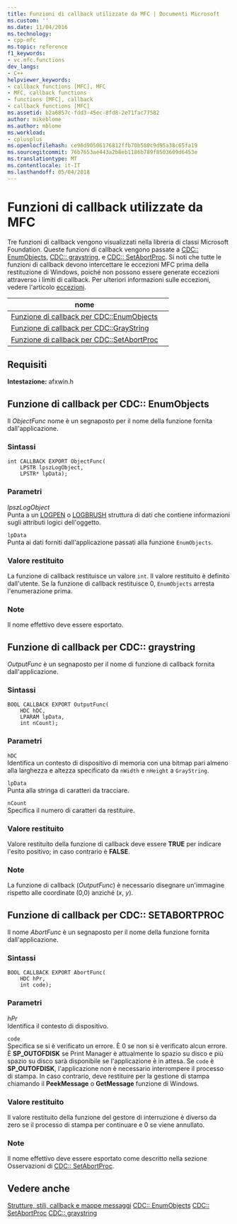 ```yaml
---
title: Funzioni di callback utilizzate da MFC | Documenti Microsoft
ms.custom: ''
ms.date: 11/04/2016
ms.technology:
- cpp-mfc
ms.topic: reference
f1_keywords:
- vc.mfc.functions
dev_langs:
- C++
helpviewer_keywords:
- callback functions [MFC], MFC
- MFC, callback functions
- functions [MFC], callback
- callback functions [MFC]
ms.assetid: b2a6857c-fdd3-45ec-8fd8-2e71fac77582
author: mikeblome
ms.author: mblome
ms.workload:
- cplusplus
ms.openlocfilehash: ce96d90506176812ffb70b580c9d95a38c65fa19
ms.sourcegitcommit: 76b7653ae443a2b8eb1186b789f8503609d6453e
ms.translationtype: MT
ms.contentlocale: it-IT
ms.lasthandoff: 05/04/2018
---
```

# <a name="callback-functions-used-by-mfc"></a>Funzioni di callback utilizzate da MFC
Tre funzioni di callback vengono visualizzati nella libreria di classi Microsoft Foundation. Queste funzioni di callback vengono passate a [CDC:: EnumObjects](../../mfc/reference/cdc-class.md#enumobjects), [CDC:: graystring](../../mfc/reference/cdc-class.md#graystring), e [CDC:: SetAbortProc](../../mfc/reference/cdc-class.md#setabortproc). Si noti che tutte le funzioni di callback devono intercettare le eccezioni MFC prima della restituzione di Windows, poiché non possono essere generate eccezioni attraverso i limiti di callback. Per ulteriori informazioni sulle eccezioni, vedere l'articolo [eccezioni](../../mfc/exception-handling-in-mfc.md).  

|nome||  
|----------|-----------------|  
|[Funzione di callback per CDC::EnumObjects](#enum_objects)||  
|[Funzione di callback per CDC::GrayString](#graystring)||
|[Funzione di callback per CDC::SetAbortProc](#setabortproc)|| 

## <a name="requirements"></a>Requisiti  
 **Intestazione:** afxwin.h 

## <a name="enum_objects"></a> Funzione di callback per CDC:: EnumObjects
Il *ObjectFunc* nome è un segnaposto per il nome della funzione fornita dall'applicazione.  
  
### <a name="syntax"></a>Sintassi  
  
```  
int CALLBACK EXPORT ObjectFunc(
    LPSTR lpszLogObject,  
    LPSTR* lpData);
```  
  
### <a name="parameters"></a>Parametri  
 *lpszLogObject*  
 Punta a un [LOGPEN](../../mfc/reference/logpen-structure.md) o [LOGBRUSH](../../mfc/reference/logbrush-structure.md) struttura di dati che contiene informazioni sugli attributi logici dell'oggetto.  
  
 `lpData`  
 Punta ai dati forniti dall'applicazione passati alla funzione `EnumObjects`.  
  
### <a name="return-value"></a>Valore restituito  
 La funzione di callback restituisce un valore `int`. Il valore restituito è definito dall'utente. Se la funzione di callback restituisce 0, `EnumObjects` arresta l'enumerazione prima.  
  
### <a name="remarks"></a>Note  
 Il nome effettivo deve essere esportato.  
  
## <a name="graystring"></a>  Funzione di callback per CDC:: graystring
*OutputFunc* è un segnaposto per il nome di funzione di callback fornita dall'applicazione.  
  
### <a name="syntax"></a>Sintassi  
  
```  
BOOL CALLBACK EXPORT OutputFunc(
    HDC hDC,  
    LPARAM lpData,  
    int nCount);
```  
  
### <a name="parameters"></a>Parametri  
 `hDC`  
 Identifica un contesto di dispositivo di memoria con una bitmap pari almeno alla larghezza e altezza specificato da `nWidth` e `nHeight` a `GrayString`.  
  
 `lpData`  
 Punta alla stringa di caratteri da tracciare.  
  
 `nCount`  
 Specifica il numero di caratteri da restituire.  
  
### <a name="return-value"></a>Valore restituito  
 Valore restituito della funzione di callback deve essere **TRUE** per indicare l'esito positivo; in caso contrario è **FALSE**.  
  
### <a name="remarks"></a>Note  
 La funzione di callback (*OutputFunc*) è necessario disegnare un'immagine rispetto alle coordinate (0,0) anziché (*x*, *y*).  

## <a name="setabortproc"></a>  Funzione di callback per CDC:: SETABORTPROC
Il nome *AbortFunc* è un segnaposto per il nome della funzione fornita dall'applicazione.  
  
### <a name="syntax"></a>Sintassi  
  
```  
BOOL CALLBACK EXPORT AbortFunc(
    HDC hPr,  
    int code);
```  
  
### <a name="parameters"></a>Parametri  
 *hPr*  
 Identifica il contesto di dispositivo.  
  
 `code`  
 Specifica se si è verificato un errore. È 0 se non si è verificato alcun errore. È **SP_OUTOFDISK** se Print Manager è attualmente lo spazio su disco e più spazio su disco sarà disponibile se l'applicazione è in attesa. Se `code` è **SP_OUTOFDISK**, l'applicazione non è necessario interrompere il processo di stampa. In caso contrario, deve restituire per la gestione di stampa chiamando il **PeekMessage** o **GetMessage** funzione di Windows.  
  
### <a name="return-value"></a>Valore restituito  
 Il valore restituito della funzione del gestore di interruzione è diverso da zero se il processo di stampa per continuare e 0 se viene annullato.  
  
### <a name="remarks"></a>Note  
 Il nome effettivo deve essere esportato come descritto nella sezione Osservazioni di [CDC:: SetAbortProc](../../mfc/reference/cdc-class.md#setabortproc).  
 
  
## <a name="see-also"></a>Vedere anche  
 [Strutture, stili, callback e mappe messaggi](structures-styles-callbacks-and-message-maps.md) [CDC:: EnumObjects](../../mfc/reference/cdc-class.md#enumobjects) [CDC:: SetAbortProc](../../mfc/reference/cdc-class.md#setabortproc) [CDC:: graystring](../../mfc/reference/cdc-class.md#graystring)

